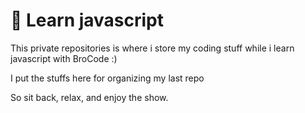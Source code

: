 
# 🚀 Learn javascript

This private repositories is where i store my coding stuff while i learn javascript with BroCode :)

I put the stuffs here for organizing my last repo

So sit back, relax, and enjoy the show.

